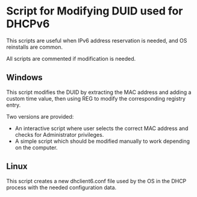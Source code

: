 # Script for Modifying DUID used for DHCPv6

This scripts are useful when IPv6 address reservation is needed, and OS reinstalls are common.

All scripts are commented if modification is needed.

## Windows

This script modifies the DUID by extracting the MAC address and adding a custom time value, then using REG to modify the corresponding registry entry.

Two versions are provided:

- An interactive script where user selects the correct MAC address and checks for Administrator privileges.
- A simple script which should be modified manually to work depending on the computer.

## Linux

This script creates a new dhclient6.conf file used by the OS in the DHCP process with the needed configuration data.
